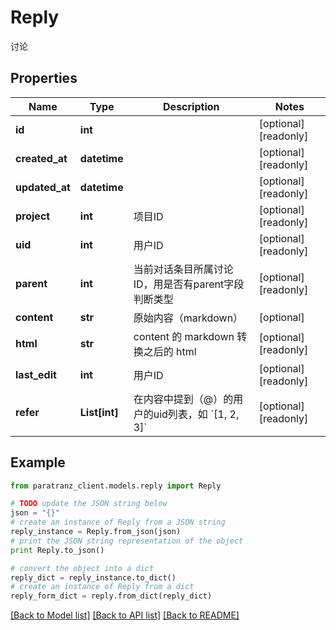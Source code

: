 # Reply

讨论

## Properties

Name | Type | Description | Notes
------------ | ------------- | ------------- | -------------
**id** | **int** |  | [optional] [readonly] 
**created_at** | **datetime** |  | [optional] [readonly] 
**updated_at** | **datetime** |  | [optional] [readonly] 
**project** | **int** | 项目ID | [optional] [readonly] 
**uid** | **int** | 用户ID | [optional] [readonly] 
**parent** | **int** | 当前对话条目所属讨论ID，用是否有parent字段判断类型 | [optional] [readonly] 
**content** | **str** | 原始内容（markdown） | [optional] 
**html** | **str** | content 的 markdown 转换之后的 html | [optional] [readonly] 
**last_edit** | **int** | 用户ID | [optional] [readonly] 
**refer** | **List[int]** | 在内容中提到（@）的用户的uid列表，如 &#x60;[1, 2, 3]&#x60; | [optional] [readonly] 

## Example

```python
from paratranz_client.models.reply import Reply

# TODO update the JSON string below
json = "{}"
# create an instance of Reply from a JSON string
reply_instance = Reply.from_json(json)
# print the JSON string representation of the object
print Reply.to_json()

# convert the object into a dict
reply_dict = reply_instance.to_dict()
# create an instance of Reply from a dict
reply_form_dict = reply.from_dict(reply_dict)
```
[[Back to Model list]](../README.md#documentation-for-models) [[Back to API list]](../README.md#documentation-for-api-endpoints) [[Back to README]](../README.md)


